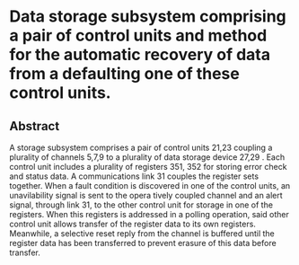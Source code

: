 # Data storage subsystem comprising a pair of control units and method for the automatic recovery of data from a defaulting one of these control units.

## Abstract
A storage subsystem comprises a pair of control units 21,23 coupling a plurality of channels 5,7,9 to a plurality of data storage device 27,29 . Each control unit includes a plurality of registers 351, 352 for storing error check and status data. A communications link 31 couples the register sets together. When a fault condition is discovered in one of the control units, an unavilability signal is sent to the opera tively coupled channel and an alert signal, through link 31, to the other control unit for storage in one of the registers. When this registers is addressed in a polling operation, said other control unit allows transfer of the register data to its own registers. Meanwhile, a selective reset reply from the channel is buffered until the register data has been transferred to prevent erasure of this data before transfer.